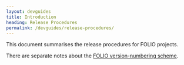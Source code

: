 ```yaml
---
layout: devguides
title: Introduction
heading: Release Procedures
permalink: /devguides/release-procedures/
---
```


This document summarises the release procedures for FOLIO projects.

There are separate notes about the
[FOLIO version-numbering scheme](/guidelines/implementversions/).

